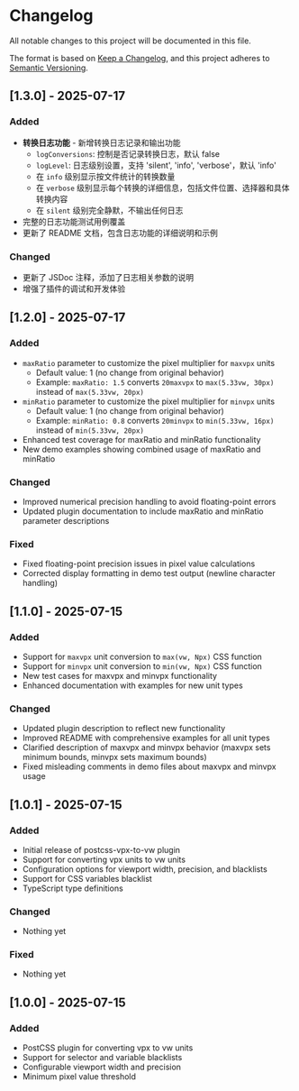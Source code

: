 # Changelog

All notable changes to this project will be documented in this file.

The format is based on [Keep a Changelog](https://keepachangelog.com/en/1.0.0/),
and this project adheres to [Semantic Versioning](https://semver.org/spec/v2.0.0.html).

## [1.3.0] - 2025-07-17

### Added
- **转换日志功能** - 新增转换日志记录和输出功能
  - `logConversions`: 控制是否记录转换日志，默认 false
  - `logLevel`: 日志级别设置，支持 'silent', 'info', 'verbose'，默认 'info'
  - 在 `info` 级别显示按文件统计的转换数量
  - 在 `verbose` 级别显示每个转换的详细信息，包括文件位置、选择器和具体转换内容
  - 在 `silent` 级别完全静默，不输出任何日志
- 完整的日志功能测试用例覆盖
- 更新了 README 文档，包含日志功能的详细说明和示例

### Changed
- 更新了 JSDoc 注释，添加了日志相关参数的说明
- 增强了插件的调试和开发体验

## [1.2.0] - 2025-07-17

### Added
- `maxRatio` parameter to customize the pixel multiplier for `maxvpx` units
  - Default value: 1 (no change from original behavior)
  - Example: `maxRatio: 1.5` converts `20maxvpx` to `max(5.33vw, 30px)` instead of `max(5.33vw, 20px)`
- `minRatio` parameter to customize the pixel multiplier for `minvpx` units
  - Default value: 1 (no change from original behavior)
  - Example: `minRatio: 0.8` converts `20minvpx` to `min(5.33vw, 16px)` instead of `min(5.33vw, 20px)`
- Enhanced test coverage for maxRatio and minRatio functionality
- New demo examples showing combined usage of maxRatio and minRatio

### Changed
- Improved numerical precision handling to avoid floating-point errors
- Updated plugin documentation to include maxRatio and minRatio parameter descriptions

### Fixed
- Fixed floating-point precision issues in pixel value calculations
- Corrected display formatting in demo test output (newline character handling)

## [1.1.0] - 2025-07-15

### Added
- Support for `maxvpx` unit conversion to `max(vw, Npx)` CSS function
- Support for `minvpx` unit conversion to `min(vw, Npx)` CSS function
- New test cases for maxvpx and minvpx functionality
- Enhanced documentation with examples for new unit types

### Changed
- Updated plugin description to reflect new functionality
- Improved README with comprehensive examples for all unit types
- Clarified description of maxvpx and minvpx behavior (maxvpx sets minimum bounds, minvpx sets maximum bounds)
- Fixed misleading comments in demo files about maxvpx and minvpx usage

## [1.0.1] - 2025-07-15

### Added
- Initial release of postcss-vpx-to-vw plugin
- Support for converting vpx units to vw units
- Configuration options for viewport width, precision, and blacklists
- Support for CSS variables blacklist
- TypeScript type definitions

### Changed
- Nothing yet

### Fixed
- Nothing yet

## [1.0.0] - 2025-07-15

### Added
- PostCSS plugin for converting vpx to vw units
- Support for selector and variable blacklists
- Configurable viewport width and precision
- Minimum pixel value threshold
